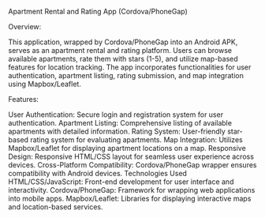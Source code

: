 Apartment Rental and Rating App (Cordova/PhoneGap)

Overview:

This application, wrapped by Cordova/PhoneGap into an Android APK, serves as an apartment rental and rating platform. Users can browse available apartments, rate them with stars (1-5), and utilize map-based features for location tracking. The app incorporates functionalities for user authentication, apartment listing, rating submission, and map integration using Mapbox/Leaflet.

Features:

User Authentication: Secure login and registration system for user authentication.
Apartment Listing: Comprehensive listing of available apartments with detailed information.
Rating System: User-friendly star-based rating system for evaluating apartments.
Map Integration: Utilizes Mapbox/Leaflet for displaying apartment locations on a map.
Responsive Design: Responsive HTML/CSS layout for seamless user experience across devices.
Cross-Platform Compatibility: Cordova/PhoneGap wrapper ensures compatibility with Android devices.
Technologies Used
HTML/CSS/JavaScript: Front-end development for user interface and interactivity.
Cordova/PhoneGap: Framework for wrapping web applications into mobile apps.
Mapbox/Leaflet: Libraries for displaying interactive maps and location-based services.
